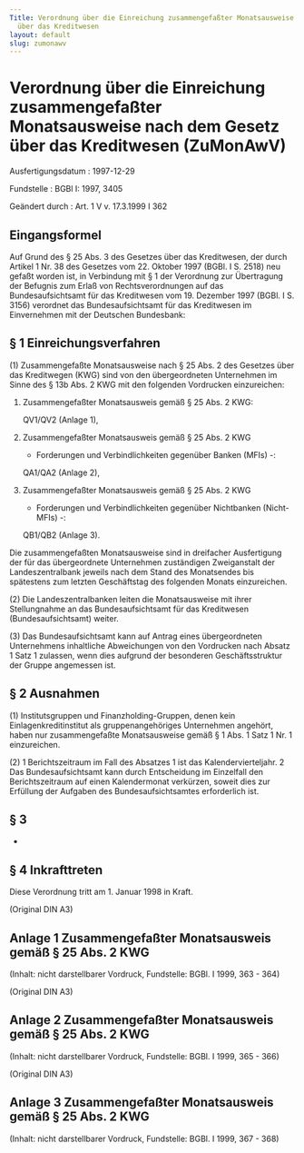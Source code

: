 ```yaml
---
Title: Verordnung über die Einreichung zusammengefaßter Monatsausweise nach dem Gesetz
  über das Kreditwesen
layout: default
slug: zumonawv
---
```


# Verordnung über die Einreichung zusammengefaßter Monatsausweise nach dem Gesetz über das Kreditwesen (ZuMonAwV)

Ausfertigungsdatum
:   1997-12-29

Fundstelle
:   BGBl I: 1997, 3405

Geändert durch
:   Art. 1 V v. 17.3.1999 I 362


## Eingangsformel

Auf Grund des § 25 Abs. 3 des Gesetzes über das Kreditwesen, der durch
Artikel 1 Nr. 38 des Gesetzes vom 22. Oktober 1997 (BGBl. I S. 2518)
neu gefaßt worden ist, in Verbindung mit § 1 der Verordnung zur
Übertragung der Befugnis zum Erlaß von Rechtsverordnungen auf das
Bundesaufsichtsamt für das Kreditwesen vom 19. Dezember 1997 (BGBl. I
S. 3156) verordnet das Bundesaufsichtsamt für das Kreditwesen im
Einvernehmen mit der Deutschen Bundesbank:


## § 1 Einreichungsverfahren

(1) Zusammengefaßte Monatsausweise nach § 25 Abs. 2 des Gesetzes über
das Kreditwegen (KWG) sind von den übergeordneten Unternehmen im Sinne
des § 13b Abs. 2 KWG mit den folgenden Vordrucken einzureichen:

1.  Zusammengefaßter Monatsausweis gemäß § 25 Abs. 2 KWG:

    QV1/QV2 (Anlage 1),


2.  Zusammengefaßter Monatsausweis gemäß § 25 Abs. 2 KWG

    - Forderungen und Verbindlichkeiten gegenüber Banken (MFIs) -:

    QA1/QA2 (Anlage 2),


3.  Zusammengefaßter Monatsausweis gemäß § 25 Abs. 2 KWG

    - Forderungen und Verbindlichkeiten gegenüber Nichtbanken (Nicht-MFIs)
    -:

    QB1/QB2 (Anlage 3).



Die zusammengefaßten Monatsausweise sind in dreifacher Ausfertigung
der für das übergeordnete Unternehmen zuständigen Zweiganstalt der
Landeszentralbank jeweils nach dem Stand des Monatsendes bis
spätestens zum letzten Geschäftstag des folgenden Monats einzureichen.

(2) Die Landeszentralbanken leiten die Monatsausweise mit ihrer
Stellungnahme an das Bundesaufsichtsamt für das Kreditwesen
(Bundesaufsichtsamt) weiter.

(3) Das Bundesaufsichtsamt kann auf Antrag eines übergeordneten
Unternehmens inhaltliche Abweichungen von den Vordrucken nach Absatz 1
Satz 1 zulassen, wenn dies aufgrund der besonderen Geschäftsstruktur
der Gruppe angemessen ist.


## § 2 Ausnahmen

(1) Institutsgruppen und Finanzholding-Gruppen, denen kein
Einlagenkreditinstitut als gruppenangehöriges Unternehmen angehört,
haben nur zusammengefaßte Monatsausweise gemäß § 1 Abs. 1 Satz 1 Nr. 1
einzureichen.

(2)
1             Berichtszeitraum im Fall des Absatzes 1 ist das
Kalendervierteljahr.
2             Das Bundesaufsichtsamt kann durch Entscheidung im
Einzelfall den Berichtszeitraum auf einen Kalendermonat verkürzen,
soweit dies zur Erfüllung der Aufgaben des Bundesaufsichtsamtes
erforderlich ist.


## § 3

-


## § 4 Inkrafttreten

Diese Verordnung tritt am 1. Januar 1998 in Kraft.

(Original DIN A3)

## Anlage 1 Zusammengefaßter Monatsausweis gemäß § 25 Abs. 2 KWG

(Inhalt: nicht darstellbarer Vordruck,
Fundstelle: BGBl. I 1999, 363 - 364)

(Original DIN A3)

## Anlage 2 Zusammengefaßter Monatsausweis gemäß § 25 Abs. 2 KWG

(Inhalt: nicht darstellbarer Vordruck,
Fundstelle: BGBl. I 1999, 365 - 366)

(Original DIN A3)

## Anlage 3 Zusammengefaßter Monatsausweis gemäß § 25 Abs. 2 KWG

(Inhalt: nicht darstellbarer Vordruck,
Fundstelle: BGBl. I 1999, 367 - 368)

